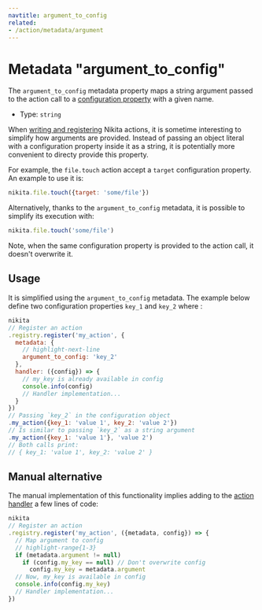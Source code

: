 ```yaml
---
navtitle: argument_to_config
related:
- /action/metadata/argument
---
```


# Metadata "argument_to_config"

The `argument_to_config` metadata property maps a string argument passed to the action call to a [configuration property](/current/action/config) with a given name.

* Type: `string`


When [writing and registering](/current/usages/register) Nikita actions, it is sometime interesting to simplify how arguments are provided. Instead of passing an object literal with a configuration property inside it as a string, it is potentially more convenient to directy provide this property.

For example, the `file.touch` action accept a `target` configuration property. An example to use it is:

```js
nikita.file.touch({target: 'some/file'})
```

Alternatively, thanks to the `argument_to_config` metadata, it is possible to simplify its execution with:

```js
nikita.file.touch('some/file')
```

Note, when the same configuration property is provided to the action call, it doesn't overwrite it.

## Usage

It is simplified using the `argument_to_config` metadata. The example below define two configuration properties `key_1` and `key_2` where :

```js
nikita
// Register an action
.registry.register('my_action', {
  metadata: {
    // highlight-next-line
    argument_to_config: 'key_2'
  },
  handler: ({config}) => {
    // my_key is already available in config
    console.info(config)
    // Handler implementation...
  }
})
// Passing `key_2` in the configuration object 
.my_action({key_1: 'value 1', key_2: 'value 2'})
// Is similar to passing `key_2` as a string argument
.my_action({key_1: 'value 1'}, 'value 2')
// Both calls print:
// { key_1: 'value 1', key_2: 'value 2' }
```

## Manual alternative

The manual implementation of this functionality implies adding to the [action handler](/current/action/handler) a few lines of code:

```js
nikita
// Register an action
.registry.register('my_action', ({metadata, config}) => {
  // Map argument to config
  // highlight-range{1-3}
  if (metadata.argument != null)
    if (config.my_key == null) // Don't overwrite config
      config.my_key = metadata.argument
  // Now, my_key is available in config
  console.info(config.my_key)
  // Handler implementation...
})
```
